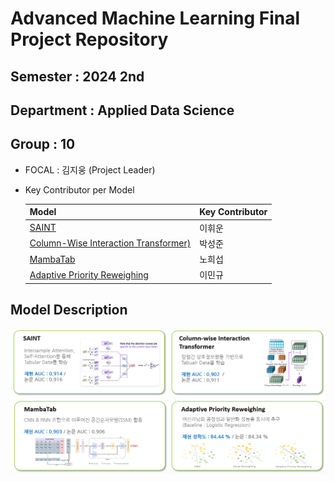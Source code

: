 # Advanced Machine Learning Final Project Repository
  
## Semester : 2024 2nd  
## Department : Applied Data Science  
## Group : 10  

- FOCAL : 김지웅 (Project Leader)  

- Key Contributor per Model

  | Model      | Key Contributor  |
  |----------------------------------------|------------------|
  | [SAINT](saint)                                  | 이휘운          |
  | [Column-Wise Interaction Transformer)](pytorch_frame)| 박성준          |
  | [MambaTab](mambatab)                               | 노희섭          |
  | [Adaptive Priority Reweighing](adaptive)| 이민규          |

## Model Description

![alt text](readme_image/image-1.png)  

